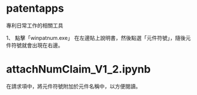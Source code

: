# patentapps
專利日常工作的相關工具

1、
點擊「winpatnum.exe」
在左邊貼上說明書，然後點選「元件符號」，隨後元件符號就會出現在右邊。


# attachNumClaim_V1_2.ipynb
在請求項中，將元件符號附加於元件名稱中，以方便閱讀。
